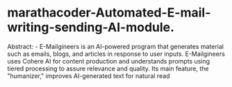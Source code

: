 # marathacoder-Automated-E-mail-writing-sending-AI-module.
Abstract: - E-Mailgineers is an AI-powered program that generates material such as emails, blogs, and articles in response to user inputs. E-Mailgineers uses Cohere AI for content production and understands prompts using tiered processing to assure relevance and quality. Its main feature, the "humanizer," improves AI-generated text for natural read

